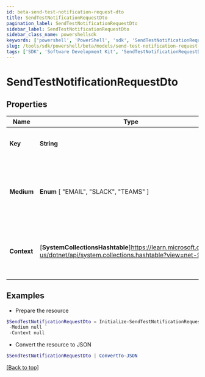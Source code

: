 ```yaml
---
id: beta-send-test-notification-request-dto
title: SendTestNotificationRequestDto
pagination_label: SendTestNotificationRequestDto
sidebar_label: SendTestNotificationRequestDto
sidebar_class_name: powershellsdk
keywords: ['powershell', 'PowerShell', 'sdk', 'SendTestNotificationRequestDto', 'BetaSendTestNotificationRequestDto'] 
slug: /tools/sdk/powershell/beta/models/send-test-notification-request-dto
tags: ['SDK', 'Software Development Kit', 'SendTestNotificationRequestDto', 'BetaSendTestNotificationRequestDto']
---
```



# SendTestNotificationRequestDto

## Properties

Name | Type | Description | Notes
------------ | ------------- | ------------- | -------------
**Key** | **String** | The template notification key. | [optional] 
**Medium** |  **Enum** [  "EMAIL",    "SLACK",    "TEAMS" ] | The notification medium. Has to be one of the following enum values. | [optional] 
**Context** | [**SystemCollectionsHashtable**]https://learn.microsoft.com/en-us/dotnet/api/system.collections.hashtable?view=net-9.0 | A Json object that denotes the context specific to the template. | [optional] 

## Examples

- Prepare the resource
```powershell
$SendTestNotificationRequestDto = Initialize-SendTestNotificationRequestDto  -Key cloud_manual_work_item_summary `
 -Medium null `
 -Context null
```

- Convert the resource to JSON
```powershell
$SendTestNotificationRequestDto | ConvertTo-JSON
```


[[Back to top]](#) 

